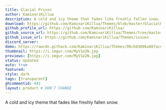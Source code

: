 ```yaml
---
title: Glacial Prison
author: KaminariKillua
description: A cold and icy theme that fades like freshly fallen snow.
download: https://github.com/KaminariKillua/Themes/blob/master/GlacialPrison/GlacialPrison.theme.css
github_profile_url: https://github.com/KaminariKillua/
github_source_url: https://github.com/KaminariKillua/Themes/tree/master/GlacialPrison
github_issue_url: https://github.com/KaminariKillua/Themes/issues
discord_server:
demo: https://rawcdn.githack.com/KaminariKillua/Themes/86cb03896a887aced8dc22f78c388da0af07216f/GlacialPrison/GlacialPrison.theme.css
thumbnail: https://i.imgur.com/MyV1o2N.jpg
previews: [https://i.imgur.com/MyV1o2N.jpg]
status: Updated
auto: true
featured: 
style: dark
tags: [transparent]
ghcommentid: 441
layout: product # DON'T CHANGE
---
```

A cold and icy theme that fades like freshly fallen snow.
